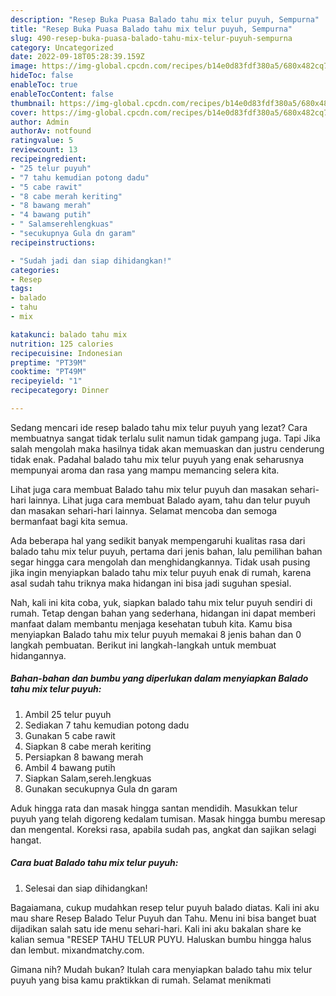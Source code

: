 ```yaml
---
description: "Resep Buka Puasa Balado tahu mix telur puyuh, Sempurna"
title: "Resep Buka Puasa Balado tahu mix telur puyuh, Sempurna"
slug: 490-resep-buka-puasa-balado-tahu-mix-telur-puyuh-sempurna
category: Uncategorized
date: 2022-09-18T05:28:39.159Z
image: https://img-global.cpcdn.com/recipes/b14e0d83fdf380a5/680x482cq70/balado-tahu-mix-telur-puyuh-foto-resep-utama.jpg
hideToc: false
enableToc: true
enableTocContent: false
thumbnail: https://img-global.cpcdn.com/recipes/b14e0d83fdf380a5/680x482cq70/balado-tahu-mix-telur-puyuh-foto-resep-utama.jpg
cover: https://img-global.cpcdn.com/recipes/b14e0d83fdf380a5/680x482cq70/balado-tahu-mix-telur-puyuh-foto-resep-utama.jpg
author: Admin
authorAv: notfound
ratingvalue: 5
reviewcount: 13
recipeingredient:
- "25 telur puyuh"
- "7 tahu kemudian potong dadu"
- "5 cabe rawit"
- "8 cabe merah keriting"
- "8 bawang merah"
- "4 bawang putih"
- " Salamserehlengkuas"
- "secukupnya Gula dn garam"
recipeinstructions:

- "Sudah jadi dan siap dihidangkan!"
categories:
- Resep
tags:
- balado
- tahu
- mix

katakunci: balado tahu mix 
nutrition: 125 calories
recipecuisine: Indonesian
preptime: "PT39M"
cooktime: "PT49M"
recipeyield: "1"
recipecategory: Dinner

---
```



Sedang mencari ide resep balado tahu mix telur puyuh yang lezat? Cara membuatnya sangat tidak terlalu sulit namun tidak gampang juga. Tapi Jika salah mengolah maka hasilnya tidak akan memuaskan dan justru cenderung tidak enak. Padahal balado tahu mix telur puyuh yang enak seharusnya mempunyai aroma dan rasa yang mampu memancing selera kita.


Lihat juga cara membuat Balado tahu mix telur puyuh dan masakan sehari-hari lainnya. Lihat juga cara membuat Balado ayam, tahu dan telur puyuh dan masakan sehari-hari lainnya. Selamat mencoba dan semoga bermanfaat bagi kita semua.

Ada beberapa hal yang sedikit banyak mempengaruhi kualitas rasa dari balado tahu mix telur puyuh, pertama dari jenis bahan, lalu pemilihan bahan segar hingga cara mengolah dan menghidangkannya. Tidak usah pusing jika ingin menyiapkan balado tahu mix telur puyuh enak di rumah, karena asal sudah tahu triknya maka hidangan ini bisa jadi suguhan spesial.


Nah, kali ini kita coba, yuk, siapkan balado tahu mix telur puyuh sendiri di rumah. Tetap dengan bahan yang sederhana, hidangan ini dapat memberi manfaat dalam membantu menjaga kesehatan tubuh kita. Kamu bisa menyiapkan Balado tahu mix telur puyuh memakai 8 jenis bahan dan 0 langkah pembuatan. Berikut ini langkah-langkah untuk membuat hidangannya.

<!--inarticleads1-->

##### Bahan-bahan dan bumbu yang diperlukan dalam menyiapkan Balado tahu mix telur puyuh:

1. Ambil 25 telur puyuh
1. Sediakan 7 tahu kemudian potong dadu
1. Gunakan 5 cabe rawit
1. Siapkan 8 cabe merah keriting
1. Persiapkan 8 bawang merah
1. Ambil 4 bawang putih
1. Siapkan  Salam,sereh.lengkuas
1. Gunakan secukupnya Gula dn garam


Aduk hingga rata dan masak hingga santan mendidih. Masukkan telur puyuh yang telah digoreng kedalam tumisan. Masak hingga bumbu meresap dan mengental. Koreksi rasa, apabila sudah pas, angkat dan sajikan selagi hangat. 

<!--inarticleads2-->

##### Cara buat Balado tahu mix telur puyuh:


1. Selesai dan siap dihidangkan!

Bagaiamana, cukup mudahkan resep telur puyuh balado diatas. Kali ini aku mau share Resep Balado Telur Puyuh dan Tahu. Menu ini bisa banget buat dijadikan salah satu ide menu sehari-hari. Kali ini aku bakalan share ke kalian semua &#34;RESEP TAHU TELUR PUYU. Haluskan bumbu hingga halus dan lembut. mixandmatchy.com. 

Gimana nih? Mudah bukan? Itulah cara menyiapkan balado tahu mix telur puyuh yang bisa kamu praktikkan di rumah. Selamat menikmati
